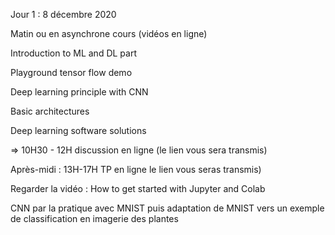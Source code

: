 Jour 1 : 8 décembre 2020

Matin ou en asynchrone cours (vidéos en ligne)

Introduction to ML and DL part

Playground tensor flow demo

Deep learning principle with CNN

Basic architectures

Deep learning software solutions

=> 10H30 - 12H discussion en ligne (le lien vous sera transmis)

Après-midi : 13H-17H TP en ligne le lien vous seras transmis)

Regarder la vidéo : How to get started with Jupyter and Colab

CNN par la pratique avec MNIST puis adaptation de MNIST vers un exemple de classification en imagerie des plantes
